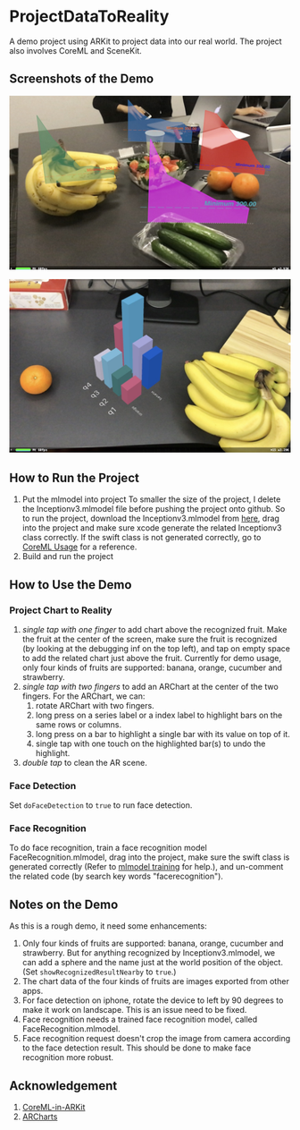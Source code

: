 # ProjectDataToReality

A demo project using ARKit to project data into our real world. The project also involves CoreML and SceneKit.

## Screenshots of the Demo

![project data to reality](AppScreenshot-1-ProjectDossierToReality.jpg)

![project 3D chart into reality](AppScreenshot-2-CompareData.jpg)

## How to Run the Project

1. Put the mlmodel into project
    To smaller the size of the project, I delete the Inceptionv3.mlmodel file before pushing the project onto github. So to run the project, download the Inceptionv3.mlmodel from [here](https://developer.apple.com/machine-learning/), drag into the project and make sure xcode generate the related Inceptionv3 class correctly. If the swift class is not generated correctly, go to [CoreML Usage](http://hongchaozhang.github.io/blog/2017/12/28/coreml-usage/#model-usage) for a reference.
1. Build and run the project

## How to Use the Demo

### Project Chart to Reality

1. *single tap with one finger* to add chart above the recognized fruit.
    Make the fruit at the center of the screen, make sure the fruit is recognized (by looking at the debugging inf on the top left), and tap on empty space to add the related chart just above the fruit. Currently for demo usage, only four kinds of fruits are supported: banana, orange, cucumber and strawberry.
1. *single tap with two fingers* to add an ARChart at the center of the two fingers. For the ARChart, we can:
    1. rotate ARChart with two fingers.
    1. long press on a series label or a index label to highlight bars on the same rows or columns.
    1. long press on a bar to highlight a single bar with its value on top of it.
    1. single tap with one touch on the highlighted bar(s) to undo the highlight.
1. *double tap* to clean the AR scene.

### Face Detection

Set `doFaceDetection` to `true` to run face detection.

### Face Recognition

To do face recognition, train a face recognition model FaceRecognition.mlmodel, drag into the project, make sure the swift class is generated correctly (Refer to [mlmodel training](http://hongchaozhang.github.io/blog/2017/12/28/coreml-usage/#model-training) for help.), and un-comment the related code (by search key words "facerecognition").

## Notes on the Demo

As this is a rough demo, it need some enhancements:

1. Only four kinds of fruits are supported: banana, orange, cucumber and strawberry. But for anything recognized by Inceptionv3.mlmodel, we can add a sphere and the name just at the world position of the object. (Set `showRecognizedResultNearby` to `true`.)
1. The chart data of the four kinds of fruits are images exported from other apps.
1. For face detection on iphone, rotate the device to left by 90 degrees to make it work on landscape. This is an issue need to be fixed.
1. Face recognition needs a trained face recognition model, called FaceRecognition.mlmodel.
1. Face recognition request doesn't crop the image from camera according to the face detection result. This should be done to make face recognition more robust.

## Acknowledgement

1. [CoreML-in-ARKit](https://github.com/hanleyweng/CoreML-in-ARKit)
1. [ARCharts](https://github.com/Boris-Em/ARCharts)
